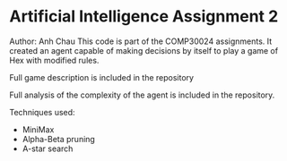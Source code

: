 # Artificial Intelligence Assignment 2

Author: Anh Chau
This code is part of the COMP30024 assignments. It created an agent capable of making
decisions by itself to play a game of Hex with modified rules.

Full game description is included in the repository

Full analysis of the complexity of the agent is included in the repository.

Techniques used:

- MiniMax
- Alpha-Beta pruning
- A-star search
  